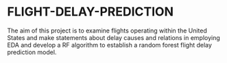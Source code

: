 # FLIGHT-DELAY-PREDICTION
The aim of this project is to examine flights operating within the United States and make statements about delay causes and relations in employing EDA and develop a RF algorithm to establish a random forest flight delay prediction model. 
